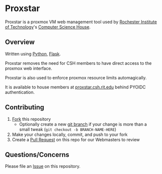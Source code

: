 Proxstar
===========

Proxstar is a proxmox VM web management tool used by [Rochester Institute of Technology](https://rit.edu/)'s [Computer Science House](https://csh.rit.edu).

## Overview

Written using [Python](http://nodejs.org), [Flask](https://npmjs.com).

Proxstar removes the need for CSH members to have direct access to the proxmox web interface.

Proxstar is also used to enforce proxmox resource limits automagically.

It is available to house members at [proxstar.csh.rit.edu](https://proxstar.csh.rit.edu) behind PYOIDC authentication.

## Contributing

1. [Fork](https://help.github.com/en/articles/fork-a-repo) this repository
    - Optionally create a new [git branch](https://git-scm.com/book/en/v2/Git-Branching-Branches-in-a-Nutshell) if your change is more than a small tweak (`git checkout -b BRANCH-NAME-HERE`)
3. Make your changes locally, commit, and push to your fork
4. Create a [Pull Request](https://help.github.com/en/articles/about-pull-requests) on this repo for our Webmasters to review

## Questions/Concerns

Please file an [Issue](https://github.com/ComputerScienceHouse/proxstar/issues/new) on this repository.